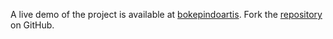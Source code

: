 A live demo of the project is available at [bokepindoartis](https://bokepindoartis.pages.dev/).
Fork the [repository](https://github.com/jojtoview) on GitHub.